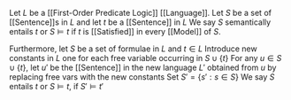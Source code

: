 Let $L$ be a [[First-Order Predicate Logic]] [[Language]].
Let $S$ be a set of [[Sentence]]s in $L$ and let $t$ be a [[Sentence]] in $L$ 
We say $S$ semantically entails $t$ or $S\models t$ 
if $t$ is [[Satisfied]] in every [[Model]] of $S$.

Furthermore, let $S$ be a set of formulae in $L$ and $t\in L$
Introduce new constants in $L$ 
one for each free variable occurring in $S\cup \{ t \}$
For any $u\in S\cup \{ t \}$, 
let $u'$ be the [[Sentence]] in the new language $L'$ 
obtained from $u$ by replacing free vars with the new constants
Set $S'=\{ s': s \in S \}$ 
We say $S$ entails $t$ or $S\models t$, if $S'\models t'$
